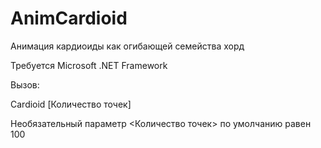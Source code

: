 # AnimCardioid
Анимация кардиоиды как огибающей семейства хорд

Требуется Microsoft .NET Framework

Вызов:

Cardioid [Количество точек]

Необязательный параметр <Количество точек> по умолчанию равен 100